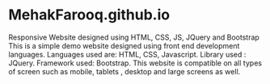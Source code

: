 # MehakFarooq.github.io
Responsive Website designed using HTML, CSS, JS, JQuery and Bootstrap
This is a simple demo website designed using front end development languages.
Languages used are: HTML, CSS, Javascript. 
Library used : JQuery. 
Framework used: Bootstrap. 
This website is compatible on all types of screen such as mobile, tablets , desktop and large screens as well.
